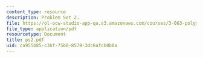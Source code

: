 ```yaml
---
content_type: resource
description: Problem Set 2.
file: https://ol-ocw-studio-app-qa.s3.amazonaws.com/courses/3-063-polymer-physics-spring-2007/ca955b85c36f75b085793dc6afcb0b0a_ps2.pdf
file_type: application/pdf
resourcetype: Document
title: ps2.pdf
uid: ca955b85-c36f-75b0-8579-3dc6afcb0b0a
---
```

